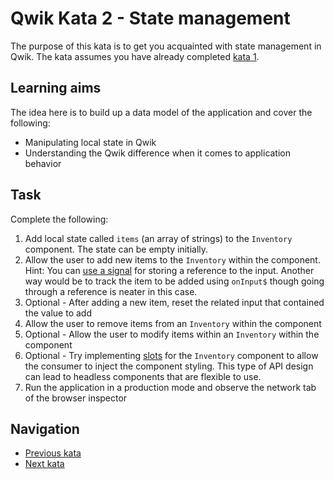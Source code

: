 # Qwik Kata 2 - State management

The purpose of this kata is to get you acquainted with state management in Qwik. The kata assumes you have already completed [kata 1](kata-01.md).

## Learning aims

The idea here is to build up a data model of the application and cover the following:

* Manipulating local state in Qwik
* Understanding the Qwik difference when it comes to application behavior

## Task

Complete the following:

1. Add local state called `items` (an array of strings) to the `Inventory` component. The state can be empty initially.
2. Allow the user to add new items to the `Inventory` within the component. Hint: You can [use a signal](https://qwik.builder.io/docs/components/overview/#getting-hold-of-dom-element) for storing a reference to the input. Another way would be to track the item to be added using `onInput$` though going through a reference is neater in this case.
3. Optional - After adding a new item, reset the related input that contained the value to add
4. Allow the user to remove items from an `Inventory` within the component
5. Optional - Allow the user to modify items within an `Inventory` within the component
6. Optional - Try implementing [slots](https://qwik.builder.io/docs/components/projection/) for the `Inventory` component to allow the consumer to inject the component styling. This type of API design can lead to headless components that are flexible to use.
7. Run the application in a production mode and observe the network tab of the browser inspector

## Navigation

* [Previous kata](./kata-01.md)
* [Next kata](./kata-03.md)

